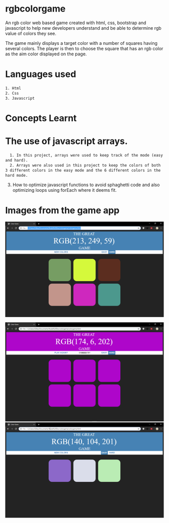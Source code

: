 # rgbcolorgame
An rgb color web based game created with html, css, bootstrap and javascript to help new developers understand and be able to determine rgb value of colors they see. 

The game mainly displays a target color with a number of squares having several colors. The player is then to choose the square that has an rgb color as the aim color displayed on the page. 

# Languages used
    1. Html
    2. Css
    3. Javascript

# Concepts Learnt
   # The use of javascript arrays. 
      1. In this project, arrays were used to keep track of the mode (easy and hard).
      2. Arrays were also used in this project to keep the colors of both 3 different colors in the easy mode and the 6 different colors in the hard mode. 

   3. How to optimize javascript functions to avoid sphaghetti code and also optimizing loops using forEach where it deems fit.
   
   # Images from the game app
   
   ![The index page](https://github.com/GillesJnr/rgbcolorgame/blob/master/game%20github%20main.PNG)
   
   ![When user wins](https://github.com/GillesJnr/rgbcolorgame/blob/master/game%20github.PNG)
   ![Easy Mode of rgbcolor game](https://github.com/GillesJnr/rgbcolorgame/blob/master/easy%20mode.PNG)
